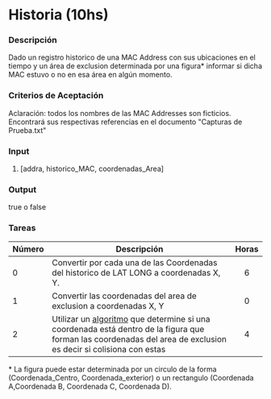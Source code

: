 # Historia (10hs)

### Descripción

Dado un registro historico de una MAC Address con sus ubicaciones en el tiempo y un área de exclusion determinada por una figura* informar si dicha MAC estuvo o no en esa área en algún momento.

### Criterios de Aceptación

Aclaración: todos los nombres de las MAC Addresses son ficticios. Encontrará sus respectivas referencias en el documento "Capturas de Prueba.txt"

### Input

1) [addra, historico_MAC, coordenadas_Area]

### Output
true o false

### Tareas


| Número | Descripción | Horas |
| ------ | ------ | :------: |
| 0 | Convertir por cada una de las Coordenadas del historico de LAT LONG a coordenadas X, Y. | 6 |
| 1 | Convertir las coordenadas del area de exclusion a coordenadas X, Y    | 0 |
| 2 | Utilizar un [algoritmo](https://en.wikipedia.org/wiki/Collision_detection) que determine si una coordenada está dentro de la figura que forman las coordenadas del area de exclusion es decir si colisiona con estas | 4 |

\* La figura puede estar determinada por un circulo de la forma (Coordenada_Centro, Coordenada_exterior) o un rectangulo (Coordenada A,Coordenada B, Coordenada C, Coordenada D).
